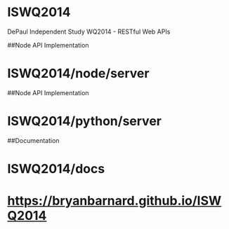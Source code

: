 ISWQ2014
========

DePaul Independent Study WQ2014 - RESTful Web APIs

##Node API Implementation  
# ISWQ2014/node/server  

##Node API Implementation  
# ISWQ2014/python/server

##Documentation  
# ISWQ2014/docs
# https://bryanbarnard.github.io/ISWQ2014

